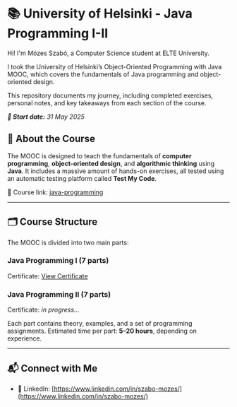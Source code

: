 # 📚 University of Helsinki - Java Programming I-II


Hi! I'm Mózes Szabó, a Computer Science student at ELTE University.


I took the University of Helsinki’s Object-Oriented Programming with Java MOOC, which covers the fundamentals of Java programming and object-oriented design.


This repository documents my journey, including completed exercises, personal notes, and key takeaways from each section of the course.

**_📅 Start date:_** *31 May 2025*


## 📖 About the Course

The MOOC is designed to teach the fundamentals of **computer programming**, **object-oriented design**, and **algorithmic thinking** using **Java**. It includes a massive amount of hands-on exercises, all tested using an automatic testing platform called **Test My Code**.


🔗 Course link: [java-programming](https://java-programming.mooc.fi/)


---

## 🗂️ Course Structure

The MOOC is divided into two main parts:
### Java Programming I (7 parts)
Certificate: [View Certificate](https://certificates.mooc.fi/validate/rzucngr052q)

### Java Programming II (7 parts)
Certificate: _in progress..._


Each part contains theory, examples, and a set of programming assignments. Estimated time per part: **5–20 hours**, depending on experience.

---

## 📬 Connect with Me

- 💼 LinkedIn: [https://www.linkedin.com/in/szabo-mozes/](https://www.linkedin.com/in/szabo-mozes/)
